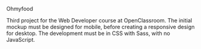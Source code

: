 Ohmyfood
<br>

Third project for the Web Developer course at OpenClassroom. The initial mockup must be designed for mobile, before creating a responsive design for desktop. The development must be in CSS with Sass, with no JavaScript.
